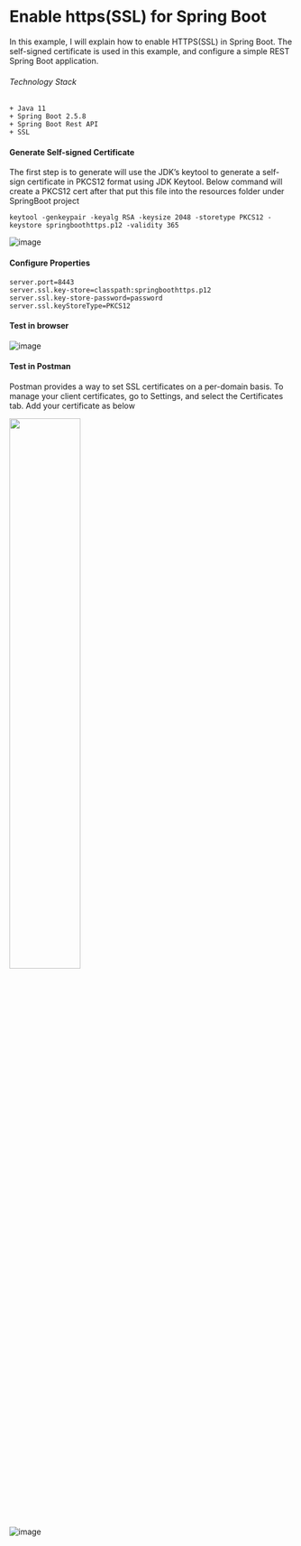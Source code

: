 # Enable https(SSL) for Spring Boot

In this example, I will explain how to enable HTTPS(SSL) in Spring Boot. The self-signed certificate is used in this example, and configure a simple REST Spring Boot application.


###### Technology Stack
```
+ Java 11
+ Spring Boot 2.5.8
+ Spring Boot Rest API
+ SSL
```

#### Generate Self-signed Certificate
The first step is to generate will use the JDK’s keytool to generate a self-sign certificate in PKCS12 format using JDK Keytool. Below command will create a PKCS12 cert after that  put this file into the resources folder under SpringBoot project 
```
keytool -genkeypair -keyalg RSA -keysize 2048 -storetype PKCS12 -keystore springboothttps.p12 -validity 365
```
![image](https://user-images.githubusercontent.com/67745525/147640548-75270a22-b86a-4b13-941d-5926ce8673ad.png)

#### Configure Properties
```
server.port=8443
server.ssl.key-store=classpath:springboothttps.p12
server.ssl.key-store-password=password
server.ssl.keyStoreType=PKCS12
```

#### Test in browser

![image](https://user-images.githubusercontent.com/67745525/147722352-39f9a9be-f82d-42a1-a936-c56cd9218e5d.png)

#### Test in Postman
Postman provides a way to set SSL certificates on a per-domain basis. To manage your client certificates, go to Settings, and select the Certificates tab. Add your certificate as below

<img src="https://user-images.githubusercontent.com/67745525/147722035-aa7a317a-153c-48bd-a464-ca0fc8de3e33.png" width="50%" height="50%">

![image](https://user-images.githubusercontent.com/67745525/147722490-a5856ecb-2452-442e-a68f-68d29174f6d3.png)


